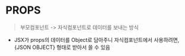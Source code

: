 # PROPS

> 부모컴포넌트 -> 자식컴포넌트로 데이터를 보내는 방식

- JSX가 props의 데이터를 Object로 담아주니 자식컴포넌트에서 사용하려면, {JSON OBJECT} 형태로 받아서 쓸 수 있음
